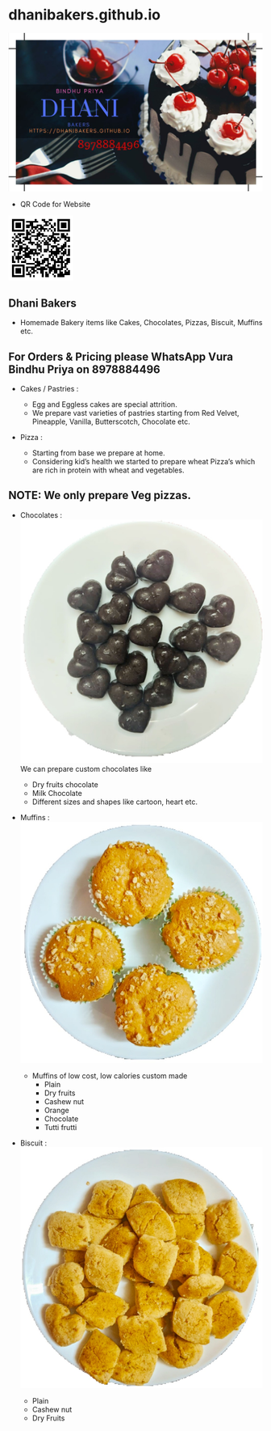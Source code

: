 # dhanibakers.github.io

![Details](/assets/Bindhu_visiting%20card.JPG)

- QR Code for Website

![QR_Code](/assets/QR_Code.png)

## Dhani Bakers 


- Homemade Bakery items like Cakes, Chocolates, Pizzas, Biscuit, Muffins etc.

## For Orders & Pricing please WhatsApp Vura Bindhu Priya on 8978884496

- Cakes / Pastries :
  - Egg and Eggless cakes are special attrition. 
  - We prepare vast varieties of pastries starting from Red Velvet, Pineapple, Vanilla, Butterscotch, Chocolate etc.

-	Pizza :
    - Starting from base we prepare at home.
    - Considering kid’s health we started to prepare wheat Pizza’s which are rich in protein with wheat and vegetables.
    
 ## NOTE: We only prepare Veg pizzas.
 
- Chocolates :
![Choclates](https://github.com/dhanibakers/dhanibakers.github.io/blob/master/images/cho.jpg)
   We can prepare custom chocolates like
  - Dry fruits chocolate
  - Milk Chocolate
  - Different sizes and shapes like cartoon, heart etc. 

- Muffins : 
![Muffins](https://github.com/dhanibakers/dhanibakers.github.io/blob/master/images/muffins.jpg)
  - Muffins of low cost, low calories custom made 
    - Plain
    - Dry fruits 
    - Cashew nut
    - Orange
    - Chocolate
    - Tutti frutti 
    
- Biscuit :
![Biscuit](https://github.com/dhanibakers/dhanibakers.github.io/blob/master/images/busi.jpg)
  - Plain
  - Cashew nut
  - Dry Fruits
